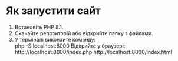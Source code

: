 # Як запустити сайт

1. Встановіть PHP 8.1.   
2. Скачайте репозиторій або відкрийте папку з файлами.   
3. У терміналі виконайте команду:  
   php -S localhost:8000
Відкрийте у браузері:
http://localhost:8000/index.php
http://localhost:8000/index.html
